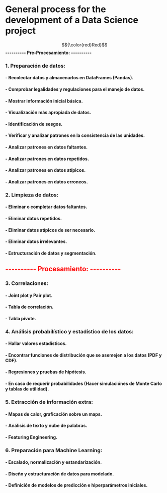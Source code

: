 # General process for the development of a Data Science project

$${\color{red}Red}$$ **---------- Pre-Procesamiento: ----------** </h2>

### **1. Preparación de datos:**
#### - Recolectar datos y almacenarlos en DataFrames (Pandas).
#### - Comprobar legalidades y regulaciones para el manejo de datos.
#### - Mostrar información inicial básica.
#### - Visualización más apropiada de datos.
#### - Identificación de sesgos.
#### - Verificar y analizar patrones en la consistencia de las unidades.
#### - Analizar patrones en datos faltantes.
#### - Analizar patrones en datos repetidos.
#### - Analizar patrones en datos atípicos.
#### - Analizar patrones en datos erroneos.

### **2. Limpieza de datos:**
#### - Eliminar o completar datos faltantes.
#### - Eliminar datos repetidos.
#### - Eliminar datos atípicos de ser necesario.
#### - Eliminar datos irrelevantes.
#### - Estructuración de datos y segmentación.


<font color='red'><h2> **---------- Procesamiento: ----------** </h2></font>

### **3. Correlaciones:**
#### - Joint plot y Pair plot.
#### - Tabla de correlación.
#### - Tabla pivote.

### **4. Análisis probabilístico y estadístico de los datos:**
#### - Hallar valores estadísticos.
#### - Encontrar funciones de distribución que se asemejen a los datos (PDF y CDF).
#### - Regresiones y pruebas de hipótesis.
#### - En caso de requerir probabilidades (Hacer simulaciónes de Monte Carlo y tablas de utilidad).

### **5. Extracción de información extra:**
#### - Mapas de calor, graficación sobre un maps.
#### - Análisis de texto y nube de palabras.
#### - Featuring Engineering.

### **6. Preparación para Machine Learning:**
#### - Escalado, normalización y estandarización.
#### - Diseño y estructuración de datos para modelado.
#### - Definición de modelos de predicción e hiperparámetros iniciales.

